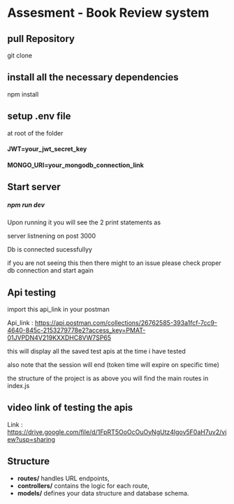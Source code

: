 
# Assesment - Book Review system

## pull Repository

git clone <your-repository-link>


## install all the necessary dependencies

npm install

## setup .env file
at root of the folder
#### JWT=your_jwt_secret_key
#### MONGO_URI=your_mongodb_connection_link

## Start server

##### npm run dev

Upon running it you will see the 2 print statements as 

server listnening on post 3000

Db is connected sucessfullyy

if you are not seeing this then there might to an issue please check proper db connection and start again


## Api testing

import this api_link in your postman 

Api_link : https://api.postman.com/collections/26762585-393a1fcf-7cc9-4640-845c-2153279778e2?access_key=PMAT-01JVPDN4V219KXXDHC8VW7SP65

this will display all the saved test apis at the time i have tested

also note that the session will end (token time will expire on specific time)

the structure of the project is as above
you will find the main routes in index.js

## video link of testing the apis
Link : https://drive.google.com/file/d/1FpRT5OoOcOuOyNgUtz4lgov5F0aH7uv2/view?usp=sharing

## Structure
- **routes/** handles URL endpoints,
- **controllers/** contains the logic for each route,
- **models/** defines your data structure and database schema.

